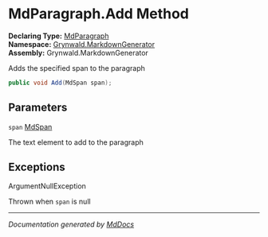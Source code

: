 ﻿<!--  
  <auto-generated>   
    The contents of this file were generated by a tool.  
    Changes to this file may be list if the file is regenerated  
  </auto-generated>   
-->

# MdParagraph.Add Method

**Declaring Type:** [MdParagraph](../index.md)  
**Namespace:** [Grynwald.MarkdownGenerator](../../index.md)  
**Assembly:** Grynwald.MarkdownGenerator

Adds the specified span to the paragraph

```csharp
public void Add(MdSpan span);
```

## Parameters

`span`  [MdSpan](../../MdSpan/index.md)

The text element to add to the paragraph

## Exceptions

ArgumentNullException

Thrown when `span` is null

___

*Documentation generated by [MdDocs](https://github.com/ap0llo/mddocs)*
